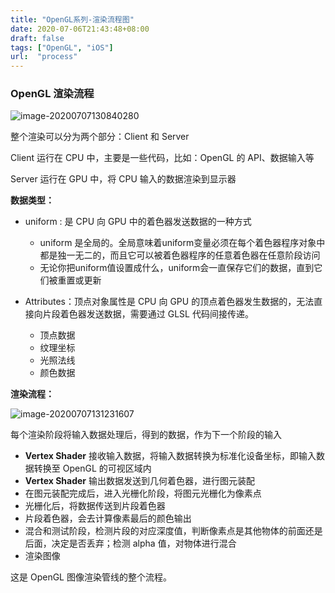 ```yaml
---
title: "OpenGL系列-渲染流程图"
date: 2020-07-06T21:43:48+08:00
draft: false
tags: ["OpenGL", "iOS"]
url:  "process"
---
```


### OpenGL 渲染流程

![image-20200707130840280](https://w-md.imzsy.design//image-20200707130840280.png)

整个渲染可以分为两个部分：Client 和 Server

Client 运行在 CPU 中，主要是一些代码，比如：OpenGL 的 API、数据输入等

Server 运行在 GPU 中，将 CPU 输入的数据渲染到显示器

**数据类型：**

- uniform : 是 CPU 向 GPU 中的着色器发送数据的一种方式
  - uniform 是全局的。全局意味着uniform变量必须在每个着色器程序对象中都是独一无二的，而且它可以被着色器程序的任意着色器在任意阶段访问
  - 无论你把uniform值设置成什么，uniform会一直保存它们的数据，直到它们被重置或更新

- Attributes：顶点对象属性是 CPU 向 GPU 的顶点着色器发生数据的，无法直接向片段着色器发送数据，需要通过 GLSL 代码间接传递。
  - 顶点数据
  - 纹理坐标
  - 光照法线
  - 颜色数据

**渲染流程：**

![image-20200707131231607](https://w-md.imzsy.design//image-20200707131231607.png)

每个渲染阶段将输入数据处理后，得到的数据，作为下一个阶段的输入

- **Vertex Shader** 接收输入数据，将输入数据转换为标准化设备坐标，即输入数据转换至 OpenGL 的可视区域内
- **Vertex Shader** 输出数据发送到几何着色器，进行图元装配
- 在图元装配完成后，进入光栅化阶段，将图元光栅化为像素点
- 光栅化后，将数据传送到片段着色器
- 片段着色器，会去计算像素最后的颜色输出
- 混合和测试阶段，检测片段的对应深度值，判断像素点是其他物体的前面还是后面，决定是否丢弃；检测 alpha 值，对物体进行混合
- 渲染图像

这是 OpenGL 图像渲染管线的整个流程。